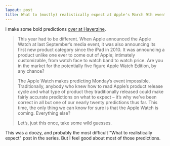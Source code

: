 ```yaml
---
layout: post
title: What to (mostly) realistically expect at Apple's March 9th event
---
```


I make some bold predictions [over at Haverzine](http://haverzine.com/2015/03/08/mostly-realistically-expect-mondays-apple-watch-event/ "Haverzine").

> This year had to be different. When Apple announced the Apple Watch at last September’s media event, it was also announcing its first new product category since the iPad in 2010. It was announcing a product unlike one ever to come out of Apple; intimately customizable, from watch face to watch band to watch price. Are you in the market for the potentially five figure Apple Watch Edition, by any chance?
>
> The Apple Watch makes predicting Monday’s event impossible. Traditionally, anybody who knew how to read Apple’s product release cycle and what type of product they traditionally released could make fairly accurate predictions on what to expect – it’s why we’ve been correct in all but one of our nearly twenty predictions thus far. This time, the only thing we can know for sure is that the Apple Watch is coming. Everything else?
>
> Let’s, just this once, take some wild guesses.


This was a doozy, and probably the most difficult "What to realistically expect" post in the series. But I feel good about most of those predictions.